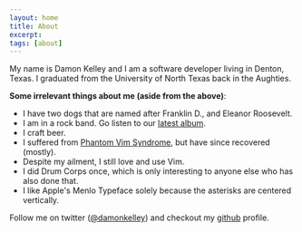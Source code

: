 ```yaml
---
layout: home
title: About
excerpt:
tags: [about]
---
```


My name is Damon Kelley and I am a software developer living in Denton, Texas.  I graduated from the University of North Texas back in the Aughties.

**Some irrelevant things about me (aside from the above)**:

* I have two dogs that are named after Franklin D., and Eleanor Roosevelt.
* I am in a rock band. Go listen to our [latest album](https://voltrevolt.bandcamp.com/).
* I <i class="fa fw fa-heart-o"></i> craft beer.
* I suffered from [Phantom Vim Syndrome](http://www.urbandictionary.com/define.php?term=phantom%20vim%20syndrome), but have since recovered (mostly).
* Despite my ailment, I still love and use Vim.
* I did Drum Corps once, which is only interesting to anyone else who has also done that.
* I like Apple's Menlo Typeface solely because the asterisks are centered vertically.


Follow me on twitter ([@damonkelley](http://twitter.com/damonkelley)) and checkout my [github](http://github.com/damonkelley) profile.
